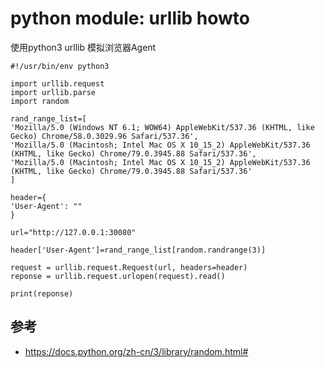 # python module: urllib howto  

使用python3 urllib 模拟浏览器Agent

```
#!/usr/bin/env python3

import urllib.request
import urllib.parse
import random

rand_range_list=[
'Mozilla/5.0 (Windows NT 6.1; WOW64) AppleWebKit/537.36 (KHTML, like Gecko) Chrome/58.0.3029.96 Safari/537.36', 
'Mozilla/5.0 (Macintosh; Intel Mac OS X 10_15_2) AppleWebKit/537.36 (KHTML, like Gecko) Chrome/79.0.3945.88 Safari/537.36',
'Mozilla/5.0 (Macintosh; Intel Mac OS X 10_15_2) AppleWebKit/537.36 (KHTML, like Gecko) Chrome/79.0.3945.88 Safari/537.36'
]

header={
'User-Agent': "" 
}

url="http://127.0.0.1:30080"

header['User-Agent']=rand_range_list[random.randrange(3)]

request = urllib.request.Request(url, headers=header)
reponse = urllib.request.urlopen(request).read()

print(reponse)

```

## 参考

* https://docs.python.org/zh-cn/3/library/random.html#
